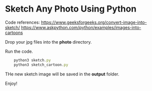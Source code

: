 # Sketch Any Photo Using Python

Code references:
https://www.geeksforgeeks.org/convert-image-into-sketch/
https://www.askpython.com/python/examples/images-into-cartoons

Drop your jpg files into the <b>photo</b> directory.

Run the code.
```javascript
    python3 sketch.py
    python3 sketch_cartoon.py
```

THe new sketch image will be saved in the <b>output</b> folder.

Enjoy!
